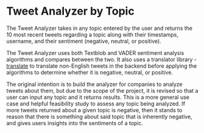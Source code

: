 # Tweet Analyzer by Topic

The Tweet Analyzer takes in any topic entered by the user and returns the 10 most recent tweets regarding a topic along with their timestamps, username, and their sentiment (negative, neutral, or positive).

The Tweet Analyzer uses both Textblob and VADER sentiment analysis algorithms and compares between the two. It also uses a translator library - [translate](https://pypi.org/project/translate/) to translate non-English tweets in the backend before applying the algorithms to determine whether it is negative, neutral, or positive.

The original intention is to build the analyzer for companies to analyze tweets about them, but due to the scope of the project, it is revised so that a user can input any topic and it returns results. This is a more general use case and helpful feasibility study to assess any topic being analyzed. If more tweets returned about a given topic is negative, then it stands to reason that there is something about said topic that is inherently negative, and gives users insights into the sentiments of a topic.
